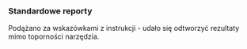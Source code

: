 ### Standardowe reporty

Podążano za wskazówkami z instrukcji - udało się odtworzyć rezultaty mimo toporności narzędzia.